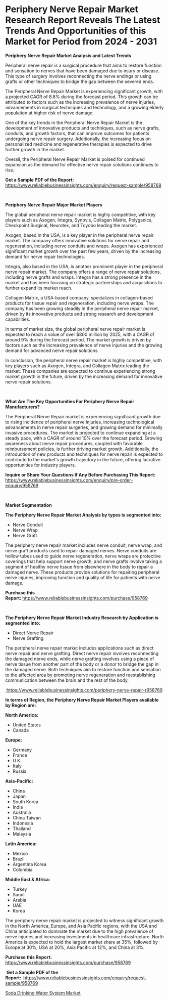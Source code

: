 <p><h1>Periphery Nerve Repair Market Research Report Reveals The Latest Trends And Opportunities of this Market for Period from 2024 - 2031</h1></p><p><strong>Periphery Nerve Repair Market Analysis and Latest Trends</strong></p>
<p><p>Peripheral nerve repair is a surgical procedure that aims to restore function and sensation to nerves that have been damaged due to injury or disease. This type of surgery involves reconnecting the nerve endings or using grafts or other techniques to bridge the gap between the severed ends.</p><p>The Peripheral Nerve Repair Market is experiencing significant growth, with a projected CAGR of 8.8% during the forecast period. This growth can be attributed to factors such as the increasing prevalence of nerve injuries, advancements in surgical techniques and technology, and a growing elderly population at higher risk of nerve damage.</p><p>One of the key trends in the Peripheral Nerve Repair Market is the development of innovative products and techniques, such as nerve grafts, conduits, and growth factors, that can improve outcomes for patients undergoing nerve repair surgery. Additionally, the increasing focus on personalized medicine and regenerative therapies is expected to drive further growth in the market.</p><p>Overall, the Peripheral Nerve Repair Market is poised for continued expansion as the demand for effective nerve repair solutions continues to rise.</p></p>
<p><strong>Get a Sample PDF of the Report:&nbsp;</strong> <a href="https://www.reliablebusinessinsights.com/enquiry/request-sample/958769">https://www.reliablebusinessinsights.com/enquiry/request-sample/958769</a></p>
<p>&nbsp;</p>
<p><strong>Periphery Nerve Repair Major Market Players</strong></p>
<p><p>The global peripheral nerve repair market is highly competitive, with key players such as Axogen, Integra, Synovis, Collagen Matrix, Polyganics, Checkpoint Surgical, Neurotex, and Toyobo leading the market.</p><p>Axogen, based in the USA, is a key player in the peripheral nerve repair market. The company offers innovative solutions for nerve repair and regeneration, including nerve conduits and wraps. Axogen has experienced significant market growth over the past few years, driven by the increasing demand for nerve repair technologies.</p><p>Integra, also based in the USA, is another prominent player in the peripheral nerve repair market. The company offers a range of nerve repair solutions, including nerve grafts and wraps. Integra has a strong presence in the market and has been focusing on strategic partnerships and acquisitions to further expand its market reach.</p><p>Collagen Matrix, a USA-based company, specializes in collagen-based products for tissue repair and regeneration, including nerve wraps. The company has been growing steadily in the peripheral nerve repair market, driven by its innovative products and strong research and development capabilities.</p><p>In terms of market size, the global peripheral nerve repair market is expected to reach a value of over $800 million by 2025, with a CAGR of around 9% during the forecast period. The market growth is driven by factors such as the increasing prevalence of nerve injuries and the growing demand for advanced nerve repair solutions.</p><p>In conclusion, the peripheral nerve repair market is highly competitive, with key players such as Axogen, Integra, and Collagen Matrix leading the market. These companies are expected to continue experiencing strong market growth in the future, driven by the increasing demand for innovative nerve repair solutions.</p></p>
<p>&nbsp;</p>
<p><strong>What Are The Key Opportunities For Periphery Nerve Repair Manufacturers?</strong></p>
<p><p>The Peripheral Nerve Repair market is experiencing significant growth due to rising incidence of peripheral nerve injuries, increasing technological advancements in nerve repair surgeries, and growing demand for minimally invasive procedures. The market is projected to continue expanding at a steady pace, with a CAGR of around 10% over the forecast period. Growing awareness about nerve repair procedures, coupled with favorable reimbursement policies, is further driving market growth. Additionally, the introduction of new products and techniques for nerve repair is expected to contribute to the market's growth trajectory in the future, offering lucrative opportunities for industry players.</p></p>
<p><strong>Inquire or Share Your Questions If Any Before Purchasing This Report:</strong> <a href="https://www.reliablebusinessinsights.com/enquiry/pre-order-enquiry/958769">https://www.reliablebusinessinsights.com/enquiry/pre-order-enquiry/958769</a></p>
<p>&nbsp;</p>
<p><strong>Market Segmentation</strong></p>
<p><strong>The Periphery Nerve Repair Market Analysis by types is segmented into:</strong></p>
<p><ul><li>Nerve Conduit</li><li>Nerve Wrap</li><li>Nerve Graft</li></ul></p>
<p><p>The periphery nerve repair market includes nerve conduit, nerve wrap, and nerve graft products used to repair damaged nerves. Nerve conduits are hollow tubes used to guide nerve regeneration, nerve wraps are protective coverings that help support nerve growth, and nerve grafts involve taking a segment of healthy nerve tissue from elsewhere in the body to repair a damaged nerve. These products provide solutions for repairing peripheral nerve injuries, improving function and quality of life for patients with nerve damage.</p></p>
<p><strong>Purchase this Report:&nbsp;</strong><a href="https://www.reliablebusinessinsights.com/purchase/958769">https://www.reliablebusinessinsights.com/purchase/958769</a></p>
<p>&nbsp;</p>
<p><strong>The Periphery Nerve Repair Market Industry Research by Application is segmented into:</strong></p>
<p><ul><li>Direct Nerve Repair</li><li>Nerve Grafting</li></ul></p>
<p><p>The peripheral nerve repair market includes applications such as direct nerve repair and nerve grafting. Direct nerve repair involves reconnecting the damaged nerve ends, while nerve grafting involves using a piece of nerve tissue from another part of the body or a donor to bridge the gap in the damaged nerve. Both techniques aim to restore function and sensation to the affected area by promoting nerve regeneration and reestablishing communication between the brain and the rest of the body.</p></p>
<p><a href="https://www.reliablebusinessinsights.com/periphery-nerve-repair-r958769">&nbsp;https://www.reliablebusinessinsights.com/periphery-nerve-repair-r958769</a></p>
<p><strong>In terms of Region, the Periphery Nerve Repair Market Players available by Region are:</strong></p>
<p>
    <p> <strong> North America: </strong>
        <ul>
            <li>United States</li>
            <li>Canada</li>
        </ul>
        </p> 
    <p> <strong> Europe: </strong>
        <ul>
            <li>Germany</li>
            <li>France</li>
            <li>U.K.</li>
            <li>Italy</li>
            <li>Russia</li>
        </ul>
        </p> 
    <p> <strong> Asia-Pacific: </strong>
        <ul>
            <li>China</li>
            <li>Japan</li>
            <li>South Korea</li>
            <li>India</li>
            <li>Australia</li>
            <li>China Taiwan</li>
            <li>Indonesia</li>
            <li>Thailand</li>
            <li>Malaysia</li>
        </ul>
        </p> 
    <p> <strong> Latin America: </strong>
        <ul>
            <li>Mexico</li>
            <li>Brazil</li>
            <li>Argentina Korea</li>
            <li>Colombia</li>
        </ul>
        </p> 
    <p> <strong> Middle East & Africa: </strong>
        <ul>
            <li>Turkey</li>
            <li>Saudi</li>
            <li>Arabia</li>
            <li>UAE</li>
            <li>Korea</li>
        </ul>
    </p>
    </p>
<p><p>The periphery nerve repair market is projected to witness significant growth in the North America, Europe, and Asia Pacific regions, with the USA and China anticipated to dominate the market due to the high prevalence of nerve injuries and increasing investments in healthcare infrastructure. North America is expected to hold the largest market share at 35%, followed by Europe at 30%, USA at 20%, Asia Pacific at 12%, and China at 3%.</p></p>
<p><strong>Purchase this Report: </strong><a href="https://www.reliablebusinessinsights.com/purchase/958769">https://www.reliablebusinessinsights.com/purchase/958769</a></p>
<p>&nbsp;<strong>Get a Sample PDF of the Report:&nbsp;&nbsp;</strong><a href="https://www.reliablebusinessinsights.com/enquiry/request-sample/958769">https://www.reliablebusinessinsights.com/enquiry/request-sample/958769</a></p>
<p><strong></strong></p>
<p><p><a href="https://issuu.com/reportprime-2/docs/soda-drinking-water-system-market-size-2030.pptx">Soda Drinking Water System Market</a></p></p>